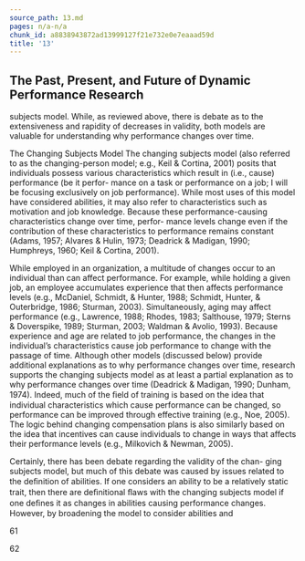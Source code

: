 ```yaml
---
source_path: 13.md
pages: n/a-n/a
chunk_id: a8838943872ad13999127f21e732e0e7eaaad59d
title: '13'
---
```

## The Past, Present, and Future of Dynamic Performance Research

subjects model. While, as reviewed above, there is debate as to the extensiveness and rapidity of decreases in validity, both models are valuable for understanding why performance changes over time.

The Changing Subjects Model The changing subjects model (also referred to as the changing-person model; e.g., Keil & Cortina, 2001) posits that individuals possess various characteristics which result in (i.e., cause) performance (be it perfor- mance on a task or performance on a job; I will be focusing exclusively on job performance). While most uses of this model have considered abilities, it may also refer to characteristics such as motivation and job knowledge. Because these performance-causing characteristics change over time, perfor- mance levels change even if the contribution of these characteristics to performance remains constant (Adams, 1957; Alvares & Hulin, 1973; Deadrick & Madigan, 1990; Humphreys, 1960; Keil & Cortina, 2001).

While employed in an organization, a multitude of changes occur to an individual than can affect performance. For example, while holding a given job, an employee accumulates experience that then affects performance levels (e.g., McDaniel, Schmidt, & Hunter, 1988; Schmidt, Hunter, & Outerbridge, 1986; Sturman, 2003). Simultaneously, aging may affect performance (e.g., Lawrence, 1988; Rhodes, 1983; Salthouse, 1979; Sterns & Doverspike, 1989; Sturman, 2003; Waldman & Avolio, 1993). Because experience and age are related to job performance, the changes in the individual’s characteristics cause job performance to change with the passage of time. Although other models (discussed below) provide additional explanations as to why performance changes over time, research supports the changing subjects model as at least a partial explanation as to why performance changes over time (Deadrick & Madigan, 1990; Dunham, 1974). Indeed, much of the ﬁeld of training is based on the idea that individual characteristics which cause performance can be changed, so performance can be improved through effective training (e.g., Noe, 2005). The logic behind changing compensation plans is also similarly based on the idea that incentives can cause individuals to change in ways that affects their performance levels (e.g., Milkovich & Newman, 2005).

Certainly, there has been debate regarding the validity of the chan- ging subjects model, but much of this debate was caused by issues related to the deﬁnition of abilities. If one considers an ability to be a relatively static trait, then there are deﬁnitional ﬂaws with the changing subjects model if one deﬁnes it as changes in abilities causing performance changes. However, by broadening the model to consider abilities and

61

62
